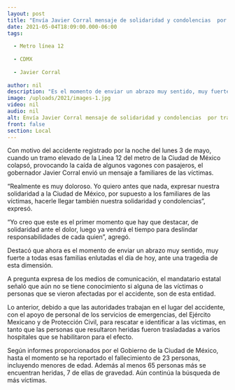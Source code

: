 ```yaml
---
layout: post
title: "Envía Javier Corral mensaje de solidaridad y condolencias  por tragedia en CDMX"
date: 2021-05-04T18:09:00.000-06:00
tags:
  
  - Metro línea 12
  
  - CDMX
  
  - Javier Corral
  
author: nil
description: "Es el momento de enviar un abrazo muy sentido, muy fuerte a todas esas familias enlutadas, señala gobernador de Chihuahua ante el accidente en la Línea 12 del metro"
image: /uploads/2021/images-1.jpg
video: nil
audio: nil
alt: Envía Javier Corral mensaje de solidaridad y condolencias  por tragedia en CDMX
front: false
section: Local
---
```


Con motivo del accidente registrado por la noche del lunes 3 de mayo, cuando un tramo elevado de la Línea 12 del metro de la Ciudad de México colapsó, provocando la caída de algunos vagones con pasajeros, el gobernador Javier Corral envió un mensaje a familiares de las víctimas.

“Realmente es muy doloroso. Yo quiero antes que nada, expresar nuestra solidaridad a la Ciudad de México, por supuesto a los familiares de las víctimas, hacerle llegar también nuestra solidaridad y condolencias”, expresó.

“Yo creo que este es el primer momento que hay que destacar, de solidaridad ante el dolor, luego ya vendrá el tiempo para deslindar responsabilidades de cada quien”, agregó.

Destacó que ahora es el momento de enviar un abrazo muy sentido, muy fuerte a todas esas familias enlutadas el día de hoy, ante una tragedia de esta dimensión.

A pregunta expresa de los medios de comunicación, el mandatario estatal señaló que aún no se tiene conocimiento si alguna de las víctimas o personas que se vieron afectadas por el accidente, son de esta entidad.

Lo anterior, debido a que las autoridades trabajan en el lugar del accidente, con el apoyo de personal de los servicios de emergencias, del Ejército Mexicano y de Protección Civil, para rescatar e identificar a las víctimas, en tanto que las personas que resultaron heridas fueron trasladadas a varios hospitales que se habilitaron para el efecto.

Según informes proporcionados por el Gobierno de la Ciudad de México, hasta el momento se ha reportado el fallecimiento de 23 personas, incluyendo menores de edad. Además al menos 65 personas más se encuentran heridas, 7 de ellas de gravedad. Aún continúa la búsqueda de más víctimas.